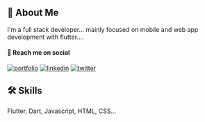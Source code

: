 
## 🚀 About Me
I'm a full stack developer... mainly focused on mobile and web app development with flutter....


#### 🔗 Reach me on social
[![portfolio](https://img.shields.io/badge/my_portfolio-000?style=for-the-badge&logo=ko-fi&logoColor=white)](tuvatech.xyz)
[![linkedin](https://img.shields.io/badge/linkedin-0A66C2?style=for-the-badge&logo=linkedin&logoColor=white)](https://www.linkedin.com/in/boitumelo-tubabwene-7894b8192/)
[![twitter](https://img.shields.io/badge/twitter-1DA1F2?style=for-the-badge&logo=twitter&logoColor=white)](https://twitter.com/Blackytubabwene)


## 🛠 Skills
Flutter, Dart, Javascript, HTML, CSS...

